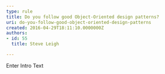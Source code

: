 ```yaml
---
type: rule
title: Do you follow good Object-Oriented design patterns?
uri: do-you-follow-good-object-oriented-design-patterns
created: 2016-04-29T18:11:10.0000000Z
authors:
- id: 55
  title: Steve Leigh

---
```




<span class='intro'> Enter Intro Text </span>




